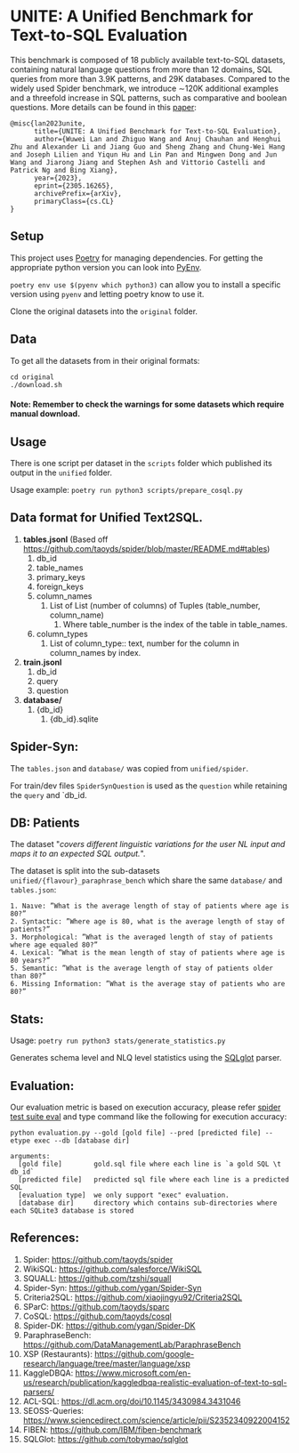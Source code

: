 # UNITE: A Unified Benchmark for Text-to-SQL Evaluation
This benchmark is composed of 18 publicly available text-to-SQL datasets, containing natural language questions from more than 12 domains, SQL queries from more than 3.9K patterns, and 29K databases. Compared to the widely used Spider benchmark, we introduce ∼120K additional examples and a threefold increase in SQL patterns, such as comparative and boolean questions. More details can be found in this [paper](https://arxiv.org/abs/2305.16265):
```
@misc{lan2023unite,
      title={UNITE: A Unified Benchmark for Text-to-SQL Evaluation}, 
      author={Wuwei Lan and Zhiguo Wang and Anuj Chauhan and Henghui Zhu and Alexander Li and Jiang Guo and Sheng Zhang and Chung-Wei Hang and Joseph Lilien and Yiqun Hu and Lin Pan and Mingwen Dong and Jun Wang and Jiarong Jiang and Stephen Ash and Vittorio Castelli and Patrick Ng and Bing Xiang},
      year={2023},
      eprint={2305.16265},
      archivePrefix={arXiv},
      primaryClass={cs.CL}
}
```


## Setup
This project uses [Poetry](https://python-poetry.org/docs/) for managing dependencies. For getting the appropriate python version you can look into [PyEnv](https://github.com/pyenv/pyenv). 

`poetry env use $(pyenv which python3)` 
can allow you to install a specific version using `pyenv` and letting poetry know to use it.

Clone the original datasets into the `original` folder. 

## Data
To get all the datasets from in their original formats:

```
cd original
./download.sh
```


#### Note: Remember to check the warnings for some datasets which require manual download.

## Usage

There is one script per dataset in the `scripts` folder which published its output in the `unified` folder.

Usage example:
`poetry run python3 scripts/prepare_cosql.py`

## Data format for Unified Text2SQL.

1. **tables.jsonl** (Based off https://github.com/taoyds/spider/blob/master/README.md#tables)
    1. db_id
    2. table_names
    3. primary_keys
    4. foreign_keys
    5. column_names
        1. List of List (number of columns) of Tuples (table_number, column_name)
            1. Where table_number is the index of the table in table_names.
    6. column_types
        1. List of column_type:: text, number for the column in column_names by index.
2. **train.jsonl**
    1. db_id
    2. query
    3. question
3. **database/**
    1. {db_id}
        1. {db_id}.sqlite

## Spider-Syn:
The `tables.json` and `database/` was copied from `unified/spider`.

For train/dev files `SpiderSynQuestion` is used as the `question` while retaining the `query` and `db_id.


## DB: Patients
The dataset "_covers different linguistic variations for the user NL input and maps it to an expected SQL output._".

The dataset is split into the sub-datasets `unified/{flavour}_paraphrase_bench` which share the same `database/` and `tables.json`:

    1. Naıve: ”What is the average length of stay of patients where age is 80?”
    2. Syntactic: ”Where age is 80, what is the average length of stay of patients?”
    3. Morphological: ”What is the averaged length of stay of patients where age equaled 80?”
    4. Lexical: ”What is the mean length of stay of patients where age is 80 years?”
    5. Semantic: ”What is the average length of stay of patients older than 80?”
    6. Missing Information: ”What is the average stay of patients who are 80?”


## Stats:

Usage: `poetry run python3 stats/generate_statistics.py`

Generates schema level and NLQ level statistics using the [SQLglot](https://github.com/tobymao/sqlglot) parser.


## Evaluation:
Our evaluation metric is based on execution accuracy, please refer [spider test suite eval](https://github.com/taoyds/test-suite-sql-eval) and type command like the following for execution accuracy:
```
python evaluation.py --gold [gold file] --pred [predicted file] --etype exec --db [database dir]

arguments:
  [gold file]        gold.sql file where each line is `a gold SQL \t db_id`
  [predicted file]   predicted sql file where each line is a predicted SQL
  [evaluation type]  we only support "exec" evaluation.
  [database dir]     directory which contains sub-directories where each SQLite3 database is stored

```


## References:

1. Spider: https://github.com/taoyds/spider
1. WikiSQL: https://github.com/salesforce/WikiSQL
1. SQUALL: https://github.com/tzshi/squall
1. Spider-Syn: https://github.com/ygan/Spider-Syn
1. Criteria2SQL: https://github.com/xiaojingyu92/Criteria2SQL
1. SParC: https://github.com/taoyds/sparc
1. CoSQL: https://github.com/taoyds/cosql
1. Spider-DK: https://github.com/ygan/Spider-DK
1. ParaphraseBench: https://github.com/DataManagementLab/ParaphraseBench
1. XSP (Restaurants): https://github.com/google-research/language/tree/master/language/xsp
1. KaggleDBQA: https://www.microsoft.com/en-us/research/publication/kaggledbqa-realistic-evaluation-of-text-to-sql-parsers/
1. ACL-SQL: https://dl.acm.org/doi/10.1145/3430984.3431046
1. SEOSS-Queries: https://www.sciencedirect.com/science/article/pii/S2352340922004152
1. FIBEN: https://github.com/IBM/fiben-benchmark
1. SQLGlot: https://github.com/tobymao/sqlglot
